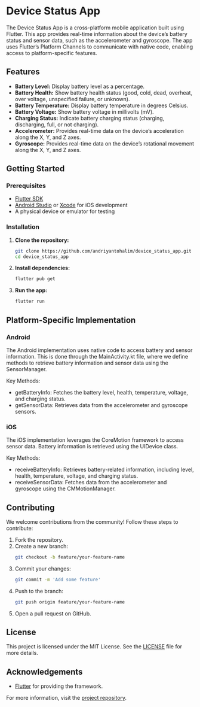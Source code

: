 # Device Status App

The Device Status App is a cross-platform mobile application built using Flutter. This app provides real-time information about the device’s battery status and sensor data, such as the accelerometer and gyroscope. The app uses Flutter’s Platform Channels to communicate with native code, enabling access to platform-specific features.

## Features

- **Battery Level:** Display battery level as a percentage.
- **Battery Health:** Show battery health status (good, cold, dead, overheat, over voltage, unspecified failure, or unknown).
- **Battery Temperature:** Display battery temperature in degrees Celsius.
- **Battery Voltage:** Show battery voltage in millivolts (mV).
- **Charging Status:** Indicate battery charging status (charging, discharging, full, or not charging).
- **Accelerometer:** Provides real-time data on the device’s acceleration along the X, Y, and Z axes.
- **Gyroscope:** Provides real-time data on the device’s rotational movement along the X, Y, and Z axes.

## Getting Started

### Prerequisites

- [Flutter SDK](https://flutter.dev/docs/get-started/install)
- [Android Studio](https://developer.android.com/studio) or [Xcode](https://developer.apple.com/xcode/) for iOS development
- A physical device or emulator for testing

### Installation

1. **Clone the repository:**
   ```bash
   git clone https://github.com/andriyantohalim/device_status_app.git
   cd device_status_app
   ```
2. **Install dependencies:**
    ```bash
    flutter pub get
    ```
3. **Run the app:**
    ```bash
    flutter run
    ```

## Platform-Specific Implementation

### Android
The Android implementation uses native code to access battery and sensor information. This is done through the MainActivity.kt file, where we define methods to retrieve battery information and sensor data using the SensorManager.

Key Methods:
- getBatteryInfo: Fetches the battery level, health, temperature, voltage, and charging status.
- getSensorData: Retrieves data from the accelerometer and gyroscope sensors.

### iOS
The iOS implementation leverages the CoreMotion framework to access sensor data. Battery information is retrieved using the UIDevice class.

Key Methods:
- receiveBatteryInfo: Retrieves battery-related information, including level, health, temperature, voltage, and charging status.
- receiveSensorData: Fetches data from the accelerometer and gyroscope using the CMMotionManager.

## Contributing

We welcome contributions from the community! Follow these steps to contribute:
1. Fork the repository.
2. Create a new branch:
    ```bash
    git checkout -b feature/your-feature-name
    ```
3. Commit your changes:
    ```bash
    git commit -m 'Add some feature'
    ```
4. Push to the branch:
    ```bash
    git push origin feature/your-feature-name
    ```
5. Open a pull request on GitHub.

## License

This project is licensed under the MIT License. See the [LICENSE](LICENSE) file for more details.

## Acknowledgements

- [Flutter](https://flutter.dev/) for providing the framework.

For more information, visit the [project repository](https://github.com/andriyantohalim/device_status_app.git).
